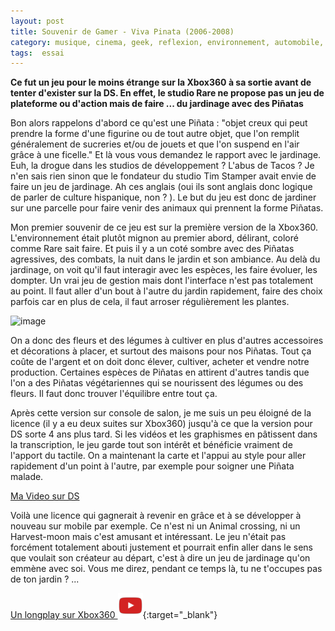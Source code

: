 ```yaml
---
layout: post
title: Souvenir de Gamer - Viva Pinata (2006-2008)
category: musique, cinema, geek, reflexion, environnement, automobile, tuto, 
tags:  essai
---
```


**Ce fut un jeu pour le moins étrange sur la Xbox360 à sa sortie avant de tenter d'exister sur la DS. En effet, le studio Rare ne propose pas un jeu de plateforme ou d'action mais de faire ... du jardinage avec des Piñatas**

Bon alors rappelons d'abord ce qu'est une Piñata : "objet creux qui peut prendre la forme d'une figurine ou de tout autre objet, que l'on remplit généralement de sucreries et/ou de jouets et que l'on suspend en l'air grâce à une ficelle." Et là vous vous demandez le rapport avec le jardinage. Euh, la drogue dans les studios de développement ? L'abus de Tacos ? Je n'en sais rien sinon que le fondateur du studio Tim Stamper avait envie de faire un jeu de jardinage. Ah ces anglais (oui ils sont anglais donc logique de parler de culture hispanique, non ? ). Le but du jeu est donc de jardiner sur une parcelle pour faire venir des animaux qui prennent la forme Piñatas.

Mon premier souvenir de ce jeu est sur la première version de la Xbox360. L'environnement était plutôt mignon au premier abord, délirant, coloré comme Rare sait faire. Et puis il y a un coté sombre avec des Piñatas agressives, des combats, la nuit dans le jardin et son ambiance. Au delà du jardinage, on voit qu'il faut interagir avec les espèces, les faire évoluer, les dompter. Un vrai jeu de gestion mais dont l'interface n'est pas totalement au point. Il faut aller d'un bout à l'autre du jardin rapidement, faire des choix parfois car en plus de cela, il faut arroser régulièrement les plantes.

![image](https://filedn.eu/llqi9IBxlYouGRXYG2xlROb/img/2021/vivapinata.jpg)

On a donc des fleurs et des légumes à cultiver en plus d'autres accessoires et décorations à placer, et surtout des maisons pour nos Piñatas. Tout ça coûte de l'argent et on doit donc élever, cultiver, acheter et vendre notre production. Certaines espèces de Piñatas en attirent d'autres tandis que l'on a des Piñatas végétariennes qui se nourissent des légumes ou des fleurs. Il faut donc trouver l'équilibre entre tout ça.

Après cette version sur console de salon, je me suis un peu éloigné de la licence (il y a eu deux suites sur Xbox360) jusqu'à ce que la version pour DS sorte 4 ans plus tard. Si les vidéos et les graphismes en pâtissent dans la transcription, le jeu garde tout son intérêt et bénéficie vraiment de l'apport du tactile. On a maintenant la carte et l'appui au style pour aller rapidement d'un point à l'autre, par exemple pour soigner une Piñata malade. 

[Ma Video sur DS](https://videos.pair2jeux.tube/videos/watch/0fb9fd1f-89d3-4f09-8c66-24d627772471)

Voilà une licence qui gagnerait à revenir en grâce et à se développer à nouveau sur mobile par exemple. Ce n'est ni un Animal crossing, ni un Harvest-moon mais c'est amusant et intéressant. Le jeu n'était pas forcément totalement abouti justement et pourrait enfin aller dans le sens que voulait son créateur au départ, c'est à dire un jeu de jardinage qu'on emmène avec soi. Vous me direz, pendant ce temps là, tu ne t'occupes pas de ton jardin ? ...

[Un longplay sur Xbox360 ![video](/images/youtube.png)](https://www.youtube.com/watch?v=WcQH-NDK5Gg){:target="_blank"}
